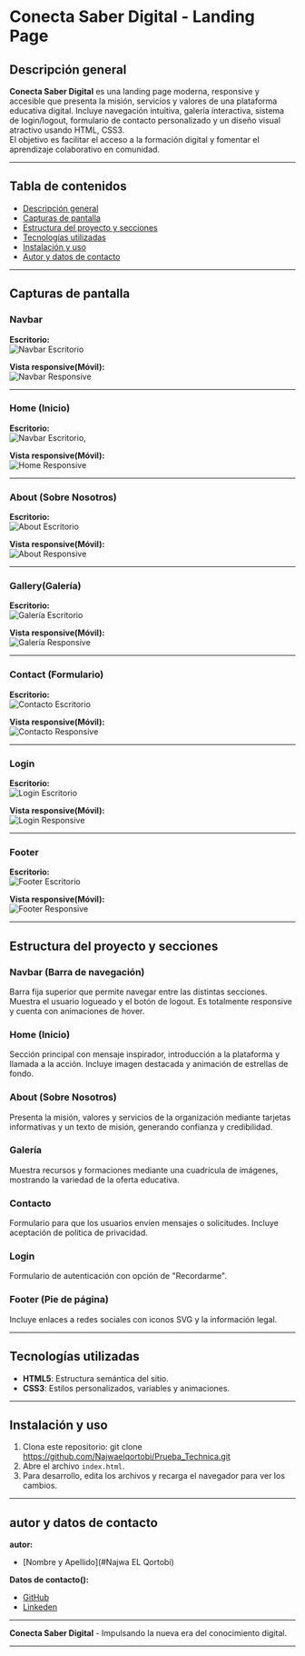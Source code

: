 # Conecta Saber Digital - Landing Page

## Descripción general

**Conecta Saber Digital** es una landing page moderna, responsive y accesible que presenta la misión, servicios y valores de una plataforma educativa digital. Incluye navegación intuitiva, galería interactiva, sistema de login/logout, formulario de contacto personalizado y un diseño visual atractivo usando HTML, CSS3.  
El objetivo es facilitar el acceso a la formación digital y fomentar el aprendizaje colaborativo en comunidad.

---

## Tabla de contenidos

- [Descripción general](#descripción-general)
- [Capturas de pantalla](#capturas-de-pantalla)
- [Estructura del proyecto y secciones](#estructura-del-proyecto-y-secciones)
- [Tecnologías utilizadas](#tecnologías-utilizadas)
- [Instalación y uso](#instalación-y-uso)
- [Autor y datos de contacto](#autor-y-datos-de-contacto)

---

## Capturas de pantalla

### Navbar

**Escritorio:**  
![Navbar Escritorio](assets/capturas/Nav%20Escritorio.png)

**Vista responsive(Móvil):**  
![Navbar Responsive](assets/capturas/Nav%20Responsive.png)

---

### Home (Inicio)

**Escritorio:**  
![Navbar Escritorio](assets/capturas/Home%20Escritorio.png),

**Vista responsive(Móvil):**   
![Home Responsive](assets/capturas/Home%20responsive.png)

---

### About (Sobre Nosotros)

**Escritorio:**  
![About Escritorio](assets/capturas/About%20Escritorio.png)

**Vista responsive(Móvil):**  
![About Responsive](assets/capturas/About%20Responsive.png)

---

### Gallery(Galería)

**Escritorio:**  
![Galería Escritorio](assets/capturas/Galeria%20Escritorio.png)

**Vista responsive(Móvil):**   
![Galería Responsive](assets/capturas/Galeria%20Responsive.png)

---

### Contact (Formulario)

**Escritorio:**  
![Contacto Escritorio](assets/capturas/Contacto%20Escritorio.png)

**Vista responsive(Móvil):**  
![Contacto Responsive](assets/capturas/Contacto%20Responsive.png)

---

### Login

**Escritorio:**  
![Login Escritorio](assets/capturas/Login%20Escritorio.png)

**Vista responsive(Móvil):**   
![Login Responsive](assets/capturas/Login%20Responsive.png)

---

### Footer

**Escritorio:**  
![Footer Escritorio](assets/capturas/Footer%20Escritorio.png)

**Vista responsive(Móvil):**  
![Footer Responsive](assets/capturas/Footer%20responsive.png)

---

## Estructura del proyecto y secciones

### Navbar (Barra de navegación)
Barra fija superior que permite navegar entre las distintas secciones. Muestra el usuario logueado y el botón de logout. Es totalmente responsive y cuenta con animaciones de hover.

### Home (Inicio)
Sección principal con mensaje inspirador, introducción a la plataforma y llamada a la acción. Incluye imagen destacada y animación de estrellas de fondo.

### About (Sobre Nosotros)
Presenta la misión, valores y servicios de la organización mediante tarjetas informativas y un texto de misión, generando confianza y credibilidad.

### Galería
Muestra recursos y formaciones mediante una cuadrícula de imágenes, mostrando la variedad de la oferta educativa.

### Contacto
Formulario para que los usuarios envíen mensajes o solicitudes. Incluye aceptación de política de privacidad.

### Login
Formulario de autenticación con opción de "Recordarme".

### Footer (Pie de página)
Incluye enlaces a redes sociales con iconos SVG y la información legal.

---

## Tecnologías utilizadas

- **HTML5**: Estructura semántica del sitio.
- **CSS3**: Estilos personalizados, variables y animaciones.

---

## Instalación y uso

1. Clona este repositorio: git clone https://github.com/Najwaelqortobi/Prueba_Technica.git
2. Abre el archivo `index.html`.
3. Para desarrollo, edita los archivos y recarga el navegador para ver los cambios.
---


## autor y datos de contacto

**autor:**  
- [Nombre y Apellido](#Najwa EL Qortobi)

**Datos de contacto():**   
- [GitHub](https://github.com/Najwaelqortobi)
- [Linkeden](www.linkedin.com/in/najwa-el-qortobi)

---

**Conecta Saber Digital** - Impulsando la nueva era del conocimiento digital.

---